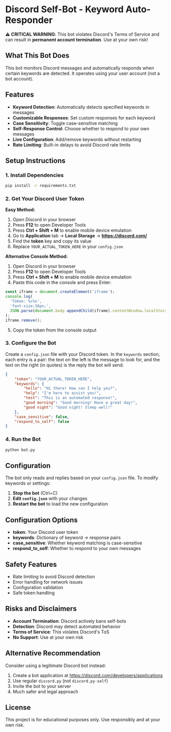 # Discord Self-Bot - Keyword Auto-Responder

⚠️ **CRITICAL WARNING**: This bot violates Discord's Terms of Service and can result in **permanent account termination**. Use at your own risk!

## What This Bot Does

This bot monitors Discord messages and automatically responds when certain keywords are detected. It operates using your user account (not a bot account).

## Features

- **Keyword Detection**: Automatically detects specified keywords in messages
- **Customizable Responses**: Set custom responses for each keyword
- **Case Sensitivity**: Toggle case-sensitive matching
- **Self-Response Control**: Choose whether to respond to your own messages
- **Live Configuration**: Add/remove keywords without restarting
- **Rate Limiting**: Built-in delays to avoid Discord rate limits

## Setup Instructions

### 1. Install Dependencies

```bash
pip install -r requirements.txt
```

### 2. Get Your Discord User Token

**Easy Method:**
1. Open Discord in your browser
2. Press **F12** to open Developer Tools
3. Press **Ctrl + Shift + M** to enable mobile device emulation
4. Go to **Application** tab → **Local Storage** → **https://discord.com/**
5. Find the **token** key and copy its value
6. Replace `YOUR_ACTUAL_TOKEN_HERE` in your `config.json`

**Alternative Console Method:**
1. Open Discord in your browser
2. Press **F12** to open Developer Tools
3. Press **Ctrl + Shift + M** to enable mobile device emulation
4. Paste this code in the console and press Enter:
```javascript
const iframe = document.createElement('iframe');
console.log(
  'Token: %c%s',
  'font-size:16px;',
  JSON.parse(document.body.appendChild(iframe).contentWindow.localStorage.token)
);
iframe.remove();
```
5. Copy the token from the console output



### 3. Configure the Bot

Create a `config.json` file with your Discord token. In the `keywords` section, each entry is a pair: the text on the left is the message to look for, and the text on the right (in quotes) is the reply the bot will send.

```json
{
    "token": "YOUR_ACTUAL_TOKEN_HERE",
    "keywords": {
        "hello": "Hi there! How can I help you?",
        "help": "I'm here to assist you!",
        "test": "This is an automated response!",
        "good morning": "Good morning! Have a great day!",
        "good night": "Good night! Sleep well!"
    },
    "case_sensitive": false,
    "respond_to_self": false
}
```

### 4. Run the Bot

```bash
python bot.py
```

## Configuration

The bot only reads and replies based on your `config.json` file. To modify keywords or settings:

1. **Stop the bot** (Ctrl+C)
2. **Edit `config.json`** with your changes
3. **Restart the bot** to load the new configuration

## Configuration Options

- **token**: Your Discord user token
- **keywords**: Dictionary of keyword → response pairs
- **case_sensitive**: Whether keyword matching is case-sensitive
- **respond_to_self**: Whether to respond to your own messages

## Safety Features

- Rate limiting to avoid Discord detection
- Error handling for network issues
- Configuration validation
- Safe token handling

## Risks and Disclaimers

- **Account Termination**: Discord actively bans self-bots
- **Detection**: Discord may detect automated behavior
- **Terms of Service**: This violates Discord's ToS
- **No Support**: Use at your own risk

## Alternative Recommendation

Consider using a legitimate Discord bot instead:
1. Create a bot application at https://discord.com/developers/applications
2. Use regular `discord.py` (not `discord.py-self`)
3. Invite the bot to your server
4. Much safer and legal approach

## License

This project is for educational purposes only. Use responsibly and at your own risk.
